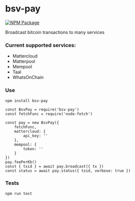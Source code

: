 # bsv-pay

[![NPM Package](https://img.shields.io/npm/v/bsv-pay.svg?style=flat-square)](https://www.npmjs.org/package/bsv-pay)

Broadcast bitcoin transactions to many services

### Current supported services:

- Mattercloud
- Matterpool
- Mempool
- Taal
- WhatsOnChain

### Use

`npm install bsv-pay`

```
const BsvPay = require('bsv-pay')
const fetchFunc = require('node-fetch')

const pay = new BsvPay({
    fetchFunc,
    mattercloud: {
        api_key: ''
    },
    mempool: {
        token: ''
    }
})
pay.feePerKb()
const { txid } = await pay.broadcast({ tx })
const status = await pay.status({ txid, verbose: true })
```

### Tests

`npm run test`
